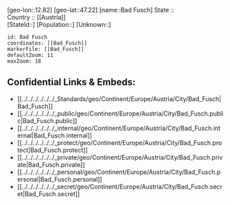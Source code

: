 ﻿---
location: [47.22,12.82] 
mapzoom: [7,12] 
mapmarker: city 
type: City
tags:
- geo/City


SpocWebEntityId: 28962
isDeleted: false
confidential: public

---
[geo-lon::12.82] 
[geo-lat::47.22] 
[name::Bad Fusch] 
State ::  
Country :: [[Austria]]  
[StateId::] 
[Population::] 
[Unknown::] 


```leaflet
id: Bad Fusch
coordinates: [[Bad_Fusch]] 
markerFile: [[Bad_Fusch]] 
defaultZoom: 11 
maxZoom: 18
```


## Confidential Links & Embeds: 
- [[../../../../../../_Standards/geo/Continent/Europe/Austria/City/Bad_Fusch|Bad_Fusch]] 
- [[../../../../../../_public/geo/Continent/Europe/Austria/City/Bad_Fusch.public|Bad_Fusch.public]] 
- [[../../../../../../_internal/geo/Continent/Europe/Austria/City/Bad_Fusch.internal|Bad_Fusch.internal]] 
- [[../../../../../../_protect/geo/Continent/Europe/Austria/City/Bad_Fusch.protect|Bad_Fusch.protect]] 
- [[../../../../../../_private/geo/Continent/Europe/Austria/City/Bad_Fusch.private|Bad_Fusch.private]] 
- [[../../../../../../_personal/geo/Continent/Europe/Austria/City/Bad_Fusch.personal|Bad_Fusch.personal]] 
- [[../../../../../../_secret/geo/Continent/Europe/Austria/City/Bad_Fusch.secret|Bad_Fusch.secret]] 
